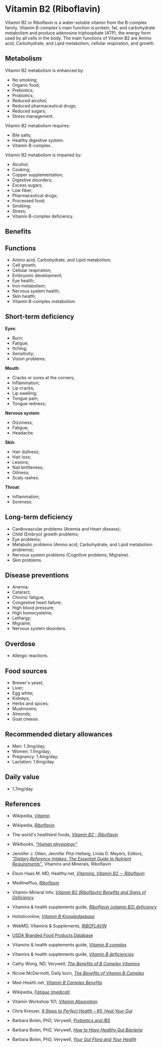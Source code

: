 # Vitamin B2 (Riboflavin)
Vitamin B2 or Riboflavin is a water-soluble vitamin from the B-complex family. Vitamin B-complex's main function is protein, fat, and carbohydrate metabolism and produce adenosine triphosphate (ATP), the energy form used by all cells in the body. The main functions of Vitamin B2 are Amino acid, Carbohydrate, and Lipid metabolism, cellular respiration, and growth.

## Metabolism
Vitamin B2 metabolism is enhanced by:
- No smoking;
- Organic food;
- Prebiotics;
- Probiotics;
- Reduced alcohol;
- Reduced pharmaceutical drugs;
- Reduced sugars;
- Stress management.

Vitamin B2 metabolism requires:
- Bile salts;
- Healthy digestive system.
- Vitamin B-complex.

Vitamin B2 metabolism is impaired by:
- Alcohol;
- Cooking;
- Copper supplementation;
- Digestive disorders;
- Excess sugars;
- Low fiber;
- Pharmaceutical drugs;
- Processed food;
- Smoking;
- Stress;
- Vitamin B-complex deficiency.

## Benefits

## Functions
- Amino acid, Carbohydrate, and Lipid metabolism;
- Cell growth;
- Cellular respiration;
- Embryonic development;
- Eye health;
- Iron metabolism;
- Nervous system health;
- Skin health;
- Vitamin B-complex metabolism.

## Short-term deficiency
__Eyes__:
- Burn;
- Fatigue;
- Itching;
- Sensitivity;
- Vision problems.

__Mouth__:
- Cracks or sores at the corners;
- Inflammation;
- Lip cracks;
- Lip swelling;
- Tongue pain;
- Tongue redness;

__Nervous system__:
- Dizziness;
- Fatigue;
- Headache.

__Skin__:
- Hair dullness;
- Hair loss;
- Lesions;
- Nail brittleness;
- Oiliness;
- Scaly rashes.

__Throat__:
- Inflammation;
- Soreness.

## Long-term deficiency
- Cardiovascular problems (Anemia and Heart disease);
- Child (Embryo) growth problems;
- Eye problems;
- Metabolic problems (Amino acid, Carbohydrate, and Lipid metabolism problems);
- Nervous system problems (Cognitive problems, Migraine).
- Skin problems.

## Disease preventions
- Anemia;
- Cataract;
- Chronic fatigue;
- Congestive heart failure;
- High blood pressure;
- High homocysteine;
- Lethargy;
- Migraine;
- Nervous system disorders.

## Overdose
- Allergic reactions.

## Food sources
- Brewer's yeast;
- Liver;
- Egg white;
- Kidneys;
- Herbs and spices;
- Mushrooms;
- Almonds;
- Goat cheese.

## Recommended dietary allowances
- Men: 1.3mg/day;
- Women: 1.1mg/day;
- Pregnancy: 1.4mg/day;
- Lactation: 1.6mg/day.

## Daily value
- 1.7mg/day.

## References
- Wikipedia, [_Vitamin_](https://en.wikipedia.org/wiki/Vitamin)
- Wikipedia, [_Riboflavin_](https://en.wikipedia.org/wiki/Riboflavin)
- The world's healthiest foods, [_Vitamin B2 - Riboflavin_](http://www.whfoods.com/genpage.php?tname=nutrient&dbid=93)
- Wikibooks, [_"Human physiology"_](https://en.Wikibooks.org/wiki/Human_Physiology/Nutrition#Vitamins)
- Jennifer J. Otten, Jennifer Pitzi Hellwig, Linda D. Meyers, Editors, [_"Dietary Reference Intakes: The Essential Guide to Nutrient Requirements"_](https://www.amazon.com/Dietary-Reference-Intakes-Essential-Requirements/dp/0309157420), Vitamins and Minerals, Riboflavin

- Elson Haas M. MD, Healthy.net, [_Vitamins: Vitamin B2 -- Riboflavin_](http://www.healthy.net/Health/Article/Vitamin_B2_Riboflavin/1927)
- MedlinePlus, [_Riboflavin_](https://medlineplus.gov/druginfo/natural/957.html)
- Vitamin-Mineral Info, [_Vitamin B2 (Riboflavin) Benefits and Signs of Deficiency_](http://www.vitamin-mineral-info.com/vitamin-b2-riboflavin-benefits-signs-of-deficiency.php)
- Vitamins & health supplements guide, [_Riboflavin (vitamin B2) deficiency_](http://www.vitamins-supplements.org/riboflavin-deficiency.php)
- Holisticonline, [_Vitamin B Knowledgebase_](http://1stholistic.com/Nutrition/vkb/KB_Vit_B2.htm)
- WebMD, Vitamins & Supplements, [_RIBOFLAVIN_](http://www.webmd.com/vitamins-supplements/ingredientmono-957-Vitamin+B2+RIBOFLAVIN.aspx?activeIngredientId=957&activeIngredientName=Vitamin+B2+(RIBOFLAVIN)&source=2)

- [USDA Branded Food Products Database](https://ndb.nal.usda.gov/ndb/nutrients/report/nutrientsfrm?max=1000&offset=0&totCount=0&nutrient1=405&nutrient2=&nutrient3=&subset=0&sort=c&measureby=g)
- Vitamins & health supplements guide, [_Vitamin B complex_](http://www.vitamins-supplements.org/vitamin-B.php)
- Vitamins & health supplements guide, [_Vitamin B deficiencies_](http://www.vitamins-supplements.org/vitamin-B-deficiency.php)
- Cathy Wong, ND, Verywell, [_The Benefits of B Complex Vitamins_](https://www.verywell.com/b-complex-vitamins-89411)
- Nicole McDermott, Daily burn, [_The Benefits of Vitamin B Complex_](http://dailyburn.com/life/health/benefits-vitamin-b-complex/)
- Med-Health.net, [_Vitamin B Complex Benefits_](http://www.med-health.net/B-Complex-Benefits.html)
- Wikipedia, [_Fatigue (medical)_](https://en.wikipedia.org/wiki/Fatigue_(medical)#Mental_fatigue)
- Vitamin Workshop 101, [_Vitamin Absorption_](http://www.vitaminworkshop.com/vitamin-absorption/2010/5/9/vitamin-absorption.html)
- Chris Kresser, [_9 Steps to Perfect Health – #5: Heal Your Gut_](https://chriskresser.com/9-steps-to-perfect-health-5-heal-your-digestive-system)
- Barbara Bolen, PhD, Verywell, [_Prebiotics and IBS_](https://www.verywell.com/prebiotics-and-ibs-1944748)
- Barbara Bolen, PhD, Verywell, [_How to Have Healthy Gut Bacteria_](https://www.verywell.com/how-to-have-healthy-digestive-system-bacteria-1945326)
- Barbara Bolen, PhD, Verywell, [_Your Gut Flora and Your Health_](https://www.verywell.com/what-are-your-digestive-system-flora-1944914)
